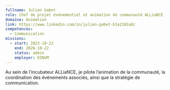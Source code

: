 ```yaml
---
fullname: Julien Gabet
role: Chef de projet événementiel et animation de communauté ALLiaNCE
domaine: Animation
link: https://www.linkedin.com/in/julien-gabet-b1a2101a8/
competences:
  - Communication
missions:
  - start: 2023-10-22
    end: 2026-10-22
    status: admin
    employer: DINUM
---
```

Au sein de l’incubateur ALLiaNCE, je pilote l’animation de la communauté, la coordination des événements associés, ainsi que la stratégie de communication.